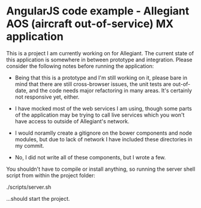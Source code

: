 AngularJS code example - Allegiant AOS (aircraft out-of-service) MX application
=======================================

This is a project I am currently working on for Allegiant. The current state of this application is somewhere in between prototype and integration. Please consider the following notes before running the application:

- Being that this is a prototype and I'm still working on it, please bare in mind that there are still cross-browser issues, the unit tests are out-of-date, and the code needs major refactoring in many areas. It's certainly not responsive yet, either.

- I have mocked most of the web services I am using, though some parts of the application may be trying to call live services which you won't have access to outside of Allegiant's network.

- I would noramlly create a gitignore on the bower components and node modules, but due to lack of network I have included these directories in my commit.

- No, I did not write all of these components, but I wrote a few.




You shouldn't have to compile or install anything, so running the server shell script from within the project folder:

./scripts/server.sh

...should start the project.